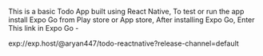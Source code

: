 This is a basic Todo App built using React Native,
To test or run the app install Expo Go from Play store or App store,
After installing Expo Go,
Enter This link in Expo Go - 

exp://exp.host/@aryan447/todo-reactnative?release-channel=default
